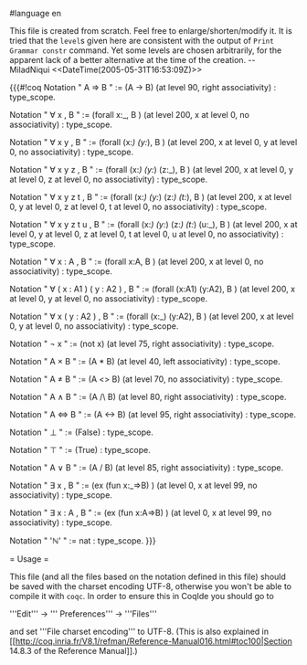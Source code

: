 #language en

This file is created from scratch. Feel free to enlarge/shorten/modify it. It is tried that the `level`s given here are consistent with the output of 
`Print Grammar constr` command.  Yet some levels are chosen arbitrarily, for the apparent lack of a better alternative at the time of the creation.  -- MiladNiqui <<DateTime(2005-05-31T16:53:09Z)>>


{{{#!coq
Notation " A ⇒ B " := (A -> B) (at level 90, right associativity) : type_scope.

Notation " ∀ x , B  " := (forall x:_, B ) (at level 200, x at level 0, no associativity) : type_scope.

Notation " ∀ x y , B  " := (forall (x:_) (y:_), B ) (at level 200, x at level 0, y at level 0, no associativity) : type_scope.

Notation " ∀ x y z , B  " := (forall (x:_) (y:_) (z:_), B ) (at level 200, x at level 0, y at level 0, z at level 0, no associativity) : type_scope.

Notation " ∀ x y z t , B  " := (forall (x:_) (y:_) (z:_) (t:_), B ) (at level 200, x at level 0, y at level 0, z at level 0, t at level 0, no associativity) : type_scope.

Notation " ∀ x y z t u , B  " := (forall (x:_) (y:_) (z:_) (t:_) (u:_), B ) (at level 200, x at level 0, y at level 0, z at level 0, t at level 0, u at level 0, no associativity) : type_scope.

Notation " ∀ x : A , B  " := (forall x:A, B ) (at level 200, x at level 0, no associativity) : type_scope.

Notation " ∀ ( x : A1 )  ( y : A2 ) , B  " := (forall (x:A1) (y:A2), B ) (at level 200, x at level 0, y at level 0, no associativity) : type_scope.

Notation " ∀ x ( y : A2 ) , B  " := (forall (x:_) (y:A2), B ) (at level 200, x at level 0, y at level 0, no associativity) : type_scope.

Notation " ¬ x " := (not  x) (at level 75, right associativity) : type_scope.

Notation " A × B " := (A * B) (at level 40, left associativity) : type_scope.

Notation " A ≠ B " := (A <> B) (at level 70, no associativity) : type_scope.

Notation " A ∧ B " := (A /\ B) (at level 80, right associativity) : type_scope.

Notation " A ⇔ B " := (A <-> B) (at level 95, right associativity) : type_scope.

Notation " ⊥ " := (False) : type_scope.

Notation " ⊤ " := (True) : type_scope.

Notation " A ∨ B " := (A \/ B) (at level 85, right associativity) : type_scope.

Notation " ∃ x , B  " := (ex (fun x:_=>B) ) (at level 0, x at level 99, no associativity) : type_scope.

Notation " ∃ x : A , B  " := (ex (fun x:A=>B) ) (at level 0, x at level 99, no associativity) : type_scope.

Notation " 'ℕ' " := nat : type_scope.
}}}


= Usage =

This file (and all the files based on the notation defined in this file) should be saved with the charset encoding UTF-8, otherwise you won't be able to compile it with `coqc`. In order to ensure this in CoqIde you should go to 

'''Edit''' -> ''' Preferences''' -> '''Files''' 

and set '''File charset encoding''' to UTF-8. (This is also explained in [[http://coq.inria.fr/V8.1/refman/Reference-Manual016.html#toc100|Section 14.8.3 of the Reference Manual]].)
